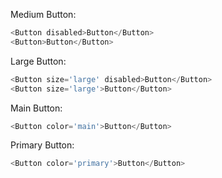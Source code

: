 Medium Button:
```js
<Button disabled>Button</Button>
<Button>Button</Button>
```

Large Button:
```js
<Button size='large' disabled>Button</Button>
<Button size='large'>Button</Button>
```

Main Button:
```js
<Button color='main'>Button</Button>
```

Primary Button:
```js
<Button color='primary'>Button</Button>
```
